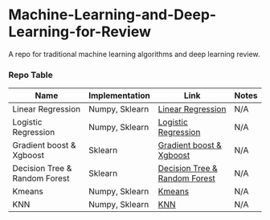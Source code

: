 # Machine-Learning-and-Deep-Learning-for-Review
A repo for traditional machine learning algorithms and deep learning review.

### Repo Table
|Name | Implementation | Link | Notes |
|---|------------------------|-----------|----|
|Linear Regression|Numpy, Sklearn| [Linear Regression](https://github.com/minglyubyte/Machine-Learning-and-Deep-Learning-for-Review/tree/main/Linear%20Regression)| N/A|
|Logistic Regression|Numpy, Sklearn| [Logistic Regression](https://github.com/minglyubyte/Machine-Learning-and-Deep-Learning-for-Review/tree/main/Logistic%20Regression)| N/A|
|Gradient boost & Xgboost|Sklearn| [Gradient boost & Xgboost](https://github.com/minglyubyte/Machine-Learning-and-Deep-Learning-for-Review/tree/main/GradientBoost)| N/A|
|Decision Tree & Random Forest|Sklearn| [Decision Tree & Random Forest](https://github.com/minglyubyte/Machine-Learning-and-Deep-Learning-for-Review/tree/main/Random%20Forest)| N/A|
|Kmeans|Numpy, Sklearn| [Kmeans](https://github.com/minglyubyte/Machine-Learning-and-Deep-Learning-for-Review/tree/main/KMeans)| N/A|
|KNN|Numpy, Sklearn| [KNN](https://github.com/minglyubyte/Machine-Learning-and-Deep-Learning-for-Review/tree/main/KNN)| N/A|
